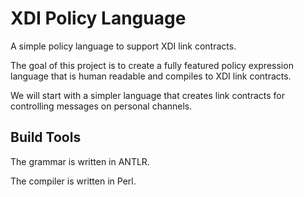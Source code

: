 # XDI Policy Language

A simple policy language to support XDI link contracts.

The goal of this project is to create a fully featured policy expression language that is human readable and compiles to XDI link contracts. 

We will start with a simpler language that creates link contracts for controlling messages on personal channels. 

## Build Tools

The grammar is written in ANTLR. 

The compiler is written in Perl. 

